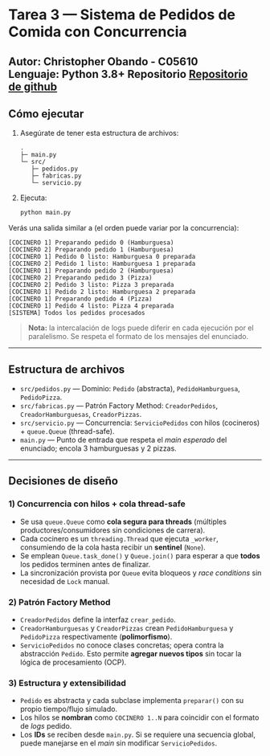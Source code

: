 
# Tarea 3 — Sistema de Pedidos de Comida con Concurrencia

**Autor:** Christopher Obando - C05610  
**Lenguaje:** Python 3.8+
**Repositorio** [Repositorio de github](https://github.com/ChristopherObando/software-design-II-2025)
---

## Cómo ejecutar
1. Asegúrate de tener esta estructura de archivos:
   ```
   .
   ├─ main.py
   └─ src/
      ├─ pedidos.py
      ├─ fabricas.py
      └─ servicio.py
   ```
2. Ejecuta:
   ```bash
   python main.py
   ```

Verás una salida similar a (el orden puede variar por la concurrencia):
```text
[COCINERO 1] Preparando pedido 0 (Hamburguesa)
[COCINERO 2] Preparando pedido 1 (Hamburguesa)
[COCINERO 1] Pedido 0 listo: Hamburguesa 0 preparada
[COCINERO 2] Pedido 1 listo: Hamburguesa 1 preparada
[COCINERO 1] Preparando pedido 2 (Hamburguesa)
[COCINERO 2] Preparando pedido 3 (Pizza)
[COCINERO 2] Pedido 3 listo: Pizza 3 preparada
[COCINERO 1] Pedido 2 listo: Hamburguesa 2 preparada
[COCINERO 1] Preparando pedido 4 (Pizza)
[COCINERO 1] Pedido 4 listo: Pizza 4 preparada
[SISTEMA] Todos los pedidos procesados
```

> **Nota:** la intercalación de logs puede diferir en cada ejecución por el paralelismo. Se respeta el formato de los mensajes del enunciado.

---

## Estructura de archivos
- `src/pedidos.py` — Dominio: `Pedido` (abstracta), `PedidoHamburguesa`, `PedidoPizza`.
- `src/fabricas.py` — Patrón Factory Method: `CreadorPedidos`, `CreadorHamburguesas`, `CreadorPizzas`.
- `src/servicio.py` — Concurrencia: `ServicioPedidos` con hilos (cocineros) + `queue.Queue` (thread-safe).
- `main.py` — Punto de entrada que respeta el *main esperado* del enunciado; encola 3 hamburguesas y 2 pizzas.

---

## Decisiones de diseño

### 1) Concurrencia con hilos + cola thread-safe
- Se usa `queue.Queue` como **cola segura para threads** (múltiples productores/consumidores sin condiciones de carrera).
- Cada cocinero es un `threading.Thread` que ejecuta `_worker`, consumiendo de la cola hasta recibir un **sentinel** (`None`).
- Se emplean `Queue.task_done()` y `Queue.join()` para esperar a que **todos** los pedidos terminen antes de finalizar.
- La sincronización provista por `Queue` evita bloqueos y *race conditions* sin necesidad de `Lock` manual.

### 2) Patrón Factory Method
- `CreadorPedidos` define la interfaz `crear_pedido`.
- `CreadorHamburguesas` y `CreadorPizzas` crean `PedidoHamburguesa` y `PedidoPizza` respectivamente (**polimorfismo**).
- `ServicioPedidos` no conoce clases concretas; opera contra la abstracción `Pedido`. Esto permite **agregar nuevos tipos** sin tocar la lógica de procesamiento (OCP).

### 3) Estructura y extensibilidad
- `Pedido` es abstracta y cada subclase implementa `preparar()` con su propio tiempo/flujo simulado.
- Los hilos se **nombran** como `COCINERO 1..N` para coincidir con el formato de *logs* pedido.
- Los **IDs** se reciben desde `main.py`. Si se requiere una secuencia global, puede manejarse en el *main* sin modificar `ServicioPedidos`.

